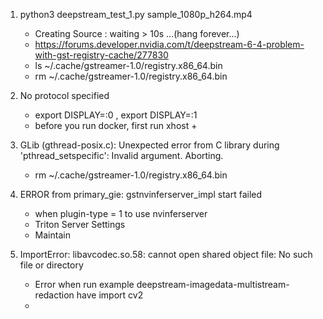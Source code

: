 1. python3 deepstream_test_1.py sample_1080p_h264.mp4 
   + Creating Source : waiting > 10s ...(hang forever…)
   + https://forums.developer.nvidia.com/t/deepstream-6-4-problem-with-gst-registry-cache/277830
   + ls ~/.cache/gstreamer-1.0/registry.x86_64.bin
   + rm ~/.cache/gstreamer-1.0/registry.x86_64.bin
2. No protocol specified
    +  export DISPLAY=:0 ,  export DISPLAY=:1 
    + before you run docker, first run xhost +
   
3. GLib (gthread-posix.c): Unexpected error from C library during 'pthread_setspecific': Invalid argument.  Aborting.
   + rm ~/.cache/gstreamer-1.0/registry.x86_64.bin
4. ERROR from primary_gie: gstnvinferserver_impl start failed 
   + when plugin-type = 1 to use nvinferserver 
   + Triton Server Settings 
   + Maintain
5. ImportError: libavcodec.so.58: cannot open shared object file: No such file or directory
   + Error when run example deepstream-imagedata-multistream-redaction have import cv2
   + 